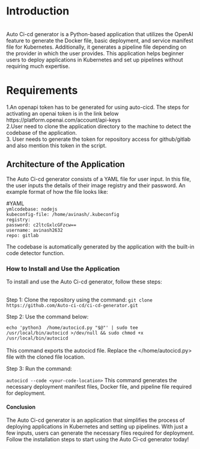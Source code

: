 <h1><b>Introduction</h1></b>
<br>
Auto Ci-cd generator is a Python-based application that utilizes the OpenAI feature to generate the Docker file, basic deployment, and service manifest file for Kubernetes. Additionally, it generates a pipeline file depending on the provider in which the user provides. This application helps beginner users to deploy applications in Kubernetes and set up pipelines without requiring much expertise.
<br>


<h1><b>Requirements</h1></b>
1.An openapi token has to be generated for using auto-cicd. The steps for activating an openai token is in the link below
<br>
https://platform.openai.com/account/api-keys
<br>
2.User need to clone the application directory to the machine to detect the codebase of the application.
<br>
3. User needs to generate the token for repository access for github/gitlab and also mention this token in the script.
<h2><b2>Architecture of the Application</h2></b2>
The Auto Ci-cd generator consists of a YAML file for user input. In this file, the user inputs the details of their image registry and their password. An example format of how the file looks like:
<br>

#YAML
<br>
`ymlcodebase: nodejs`
<br>
`kubeconfig-file: /home/avinash/.kubeconfig`
<br>
`registry:`
<br>
  `password: c2ltcGxlcGFzcw==`
  <br>
  `username: avinash2632`
  <br>
`repo: gitlab`
<br>


The codebase is automatically generated by the application with the built-in code detector function.
<br>


<h3><b3>How to Install and Use the Application</h3></b3>
To install and use the Auto Ci-cd generator, follow these steps:
<br></br>


<b4>Step 1</b4>: Clone the repository using the command:
`git clone https://github.com/Auto-ci-cd/ci-cd-generator.git`

<b5>Step 2</b5>: Use the command below:

`echo 'python3  /home/autocicd.py "$@"' | sudo tee /usr/local/bin/autocicd >/dev/null && sudo chmod +x /usr/local/bin/autocicd`
<br></br>
This command exports the autocicd file. Replace the </home/autocicd.py> file with the cloned file location.

<b6>Step 3</b6>: Run the command:

`autocicd --code <your-code-location>`
This command generates the necessary deployment manifest files, Docker file, and pipeline file required for deployment.
<br>

<h4><b4>Conclusion</h4></b4>
The Auto Ci-cd generator is an application that simplifies the process of deploying applications in Kubernetes and setting up pipelines. With just a few inputs, users can generate the necessary files required for deployment. Follow the installation steps to start using the Auto Ci-cd generator today!
